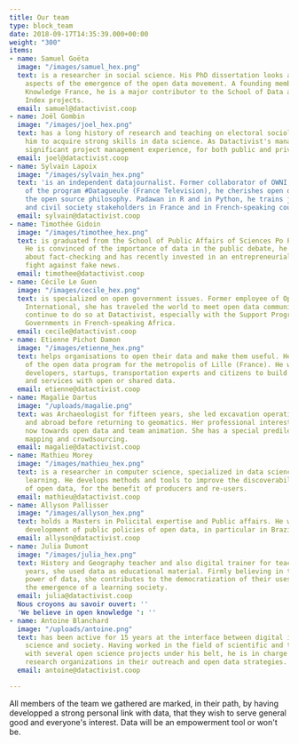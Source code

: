 ```yaml
---
title: Our team
type: block_team
date: 2018-09-17T14:35:39.000+00:00
weight: "300"
items:
- name: Samuel Goëta
  image: "/images/samuel_hex.png"
  text: is a researcher in social science. His PhD dissertation looks at the hidden
    aspects of the emergence of the open data movement. A founding member of Open
    Knowledge France, he is a major contributor to the School of Data and Open Data
    Index projects.
  email: samuel@datactivist.coop
- name: Joël Gombin
  image: "/images/joel_hex.png"
  text: has a long history of research and teaching on electoral sociology, that enabled
    him to acquire strong skills in data science. As Datactivist's manager, he has
    significant project management experience, for both public and private clients.
  email: joel@datactivist.coop
- name: Sylvain Lapoix
  image: "/images/sylvain_hex.png"
  text: 'is an independent datajournalist. Former collaborator of OWNI, co-author
    of the program #Datagueule (France Television), he cherishes open data and defends
    the open source philosophy. Padawan in R and in Python, he trains journalists
    and civil society stakeholders in France and in French-speaking countries in Africa.'
  email: sylvain@datactivist.coop
- name: Timothée Gidoin
  image: "/images/timothee_hex.png"
  text: is graduated from the School of Public Affairs of Sciences Po Paris and Edhec.
    He is convinced of the importance of data in the public debate, he is passionate
    about fact-checking and has recently invested in an entrepreneurial project to
    fight against fake news.
  email: timothee@datactivist.coop
- name: Cécile Le Guen
  image: "/images/cecile_hex.png"
  text: is specialized on open government issues. Former employee of Open Knowledge
    International, she has traveled the world to meet open data communities and will
    continue to do so at Datactivist, especially with the Support Program for Open
    Governments in French-speaking Africa.
  email: cecile@datactivist.coop
- name: Etienne Pichot Damon
  image: "/images/etienne_hex.png"
  text: helps organisations to open their data and make them useful. He was in charge
    of the open data program for the metropolis of Lille (France). He worked with
    developers, startups, transportation experts and citizens to build partnerships
    and services with open or shared data.
  email: etienne@datactivist.coop
- name: Magalie Dartus
  image: "/uploads/magalie.png"
  text: was Archaeologist for fifteen years, she led excavation operations in France
    and abroad before returning to geomatics. Her professional interests lead her
    now towards open data and team animation. She has a special predilection for free
    mapping and crowdsourcing.
  email: magalie@datactivist.coop
- name: Mathieu Morey
  image: "/images/mathieu_hex.png"
  text: is a researcher in computer science, specialized in data science and machine
    learning. He develops methods and tools to improve the discoverability and quality
    of open data, for the benefit of producers and re-users.
  email: mathieu@datactivist.coop
- name: Allyson Pallisser
  image: "/images/allyson_hex.png"
  text: holds a Masters in Policital expertise and Public affairs. He works on the
    development of public policies of open data, in particular in Brazil.
  email: allyson@datactivist.coop
- name: Julia Dumont
  image: "/images/julia_hex.png"
  text: History and Geography teacher and also digital trainer for teachers for 10
    years, she used data as educational material. Firmly believing in the emancipatory
    power of data, she contributes to the democratization of their uses to promote
    the emergence of a learning society.
  email: julia@datactivist.coop
  Nous croyons au savoir ouvert: ''
  'We believe in open knowledge ': ''
- name: Antoine Blanchard
  image: "/uploads/antoine.png"
  text: has been active for 15 years at the interface between digital issues, and
    science and society. Having worked in the field of scientific and technical information,
    with several open science projects under his belt, he is in charge of supporting
    research organizations in their outreach and open data strategies.
  email: antoine@datactivist.coop

---
```

All members of the team we gathered are marked, in their path, by having developped a strong personal link with data, that they wish to serve general good and everyone's interest. Data will be an empowerment tool or won't be.